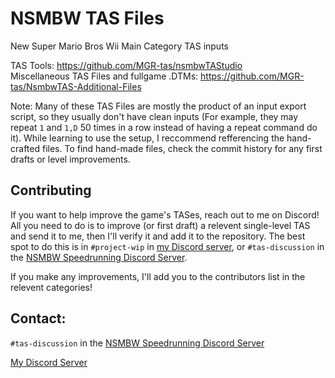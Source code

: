 # NSMBW TAS Files
New Super Mario Bros Wii Main Category TAS inputs

TAS Tools: https://github.com/MGR-tas/nsmbwTAStudio \
Miscellaneous TAS Files and fullgame .DTMs: https://github.com/MGR-tas/NsmbwTAS-Additional-Files

Note: Many of these TAS Files are mostly the product of an input export script, so they usually don't have clean inputs (For example, they may repeat `1` and `1,D` 50 times in a row instead of having a repeat command do it). While learning to use the setup, I reccommend refferencing the hand-crafted files. To find hand-made files, check the commit history for any first drafts or level improvements.

## Contributing
If you want to help improve the game's TASes, reach out to me on Discord! All you need to do is to improve (or first draft) a relevent single-level TAS and send it to me, then I'll verify it and add it to the repository. The best spot to do this is in `#project-wip` in [my Discord server](https://discord.gg/JxXxKAPKwT), or `#tas-discussion` in the [NSMBW Speedrunning Discord Server](https://discord.gg/T7Nwspm).

If you make any improvements, I'll add you to the contributors list in the relevent categories!

## Contact: 
`#tas-discussion` in the [NSMBW Speedrunning Discord Server](https://discord.gg/T7Nwspm)

[My Discord Server](https://discord.gg/JxXxKAPKwT)
